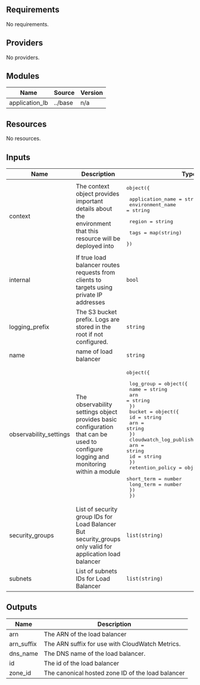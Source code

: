 [comment]: # (BEGIN_TF_DOCS)

## Requirements

No requirements.

## Providers

No providers.

## Modules

| Name | Source | Version |
|------|--------|---------|
| application\_lb | ../base | n/a |

## Resources

No resources.

## Inputs

| Name | Description | Type | Default | Required |
|------|-------------|------|---------|:--------:|
| context | The context object provides important details about the environment that this resource will be deployed into | <pre>object({<br><br>    application_name = string<br>    environment_name = string<br><br>    region = string<br><br>    tags = map(string)<br>  })</pre> | n/a | yes |
| internal | If true load balancer routes requests from clients to targets using private IP addresses | `bool` | `false` | no |
| logging\_prefix | The S3 bucket prefix. Logs are stored in the root if not configured. | `string` | `null` | no |
| name | name of load balancer | `string` | n/a | yes |
| observability\_settings | The observability settings object provides basic configuration that can be used to configure logging and monitoring within a module | <pre>object({<br><br>    log_group = object({<br>      name = string<br>      arn  = string<br>    })<br>    bucket = object({<br>      id  = string<br>      arn = string<br>    })<br>    cloudwatch_log_publisher_policy = object({<br>      arn = string<br>      id  = string<br>    })<br>    retention_policy = object({<br>      short_term = number<br>      long_term  = number<br>    })<br>  })</pre> | n/a | yes |
| security\_groups | List of security group IDs for Load Balancer But security\_groups only valid for application load balancer | `list(string)` | n/a | yes |
| subnets | List of subnets IDs for Load Balancer | `list(string)` | n/a | yes |

## Outputs

| Name | Description |
|------|-------------|
| arn | The ARN of the load balancer |
| arn\_suffix | The ARN suffix for use with CloudWatch Metrics. |
| dns\_name | The DNS name of the load balancer. |
| id | The id of the load balancer |
| zone\_id | The canonical hosted zone ID of the load balancer |

[comment]: # (END_TF_DOCS)